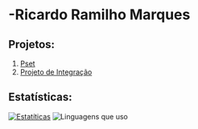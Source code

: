 # -Ricardo Ramilho Marques

## Projetos:
1. [Pset](https://github.com/RickRaMarques/uvv_bd1_cc1ma)
2. [Projeto de Integração](https://github.com/RickRaMarques/Projeto-Integrado-CC1MA)

## Estatísticas:
[![Estatíticas](https://github-readme-stats.vercel.app/api?username=RickRaMarques&theme=highcontrast&layout=compact)](https://github.com/RickRaMarques/github-readme-stats)
![Linguagens que uso](https://github-readme-stats.vercel.app/api/top-langs/?username=anuraghazra&hide_progress=true)


